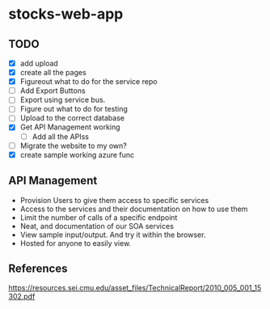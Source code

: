 # stocks-web-app


## TODO
- [x] add upload
- [x] create all the pages
- [x] Figureout what to do for the service repo
- [ ] Add Export Buttons
- [ ] Export using service bus.
- [ ] Figure out what to do for testing
- [ ] Upload to the correct database
- [x] Get API Management working
  - [ ] Add all the APIss
- [ ] Migrate the website to my own?
- [x] create sample working azure func

## API Management
- Provision Users to give them access to specific services
- Access to the services and their documentation on how to use them
- Limit the number of calls of a specific endpoint
- Neat, and documentation of our SOA services
- View sample input/output. And try it within the browser.
- Hosted for anyone to easily view.

## References
https://resources.sei.cmu.edu/asset_files/TechnicalReport/2010_005_001_15302.pdf
